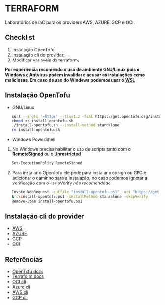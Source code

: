 # TERRAFORM

Laboratórios de IaC para os providers AWS, AZURE, GCP e OCI.

## Checklist

1. Instalação OpenTofu;
2. Instalação cli do provider;
3. Modificar variaveis do terraform;

**Por experiência recomendo o uso de ambiente GNU/Linux pois o Windows e Antvírus podem invalidar e acusar as instalações como maliciosas. Em caso de uso do Windows podemos usar o [WSL](https://learn.microsoft.com/pt-br/windows/wsl/install)**

## Instalação OpenTofu

+ GNU/Linux

```bash
   curl --proto '=https' --tlsv1.2 -fsSL https://get.opentofu.org/install-opentofu.sh -o install-opentofu.sh
   chmod +x install-opentofu.sh
   ./install-opentofu.sh --install-method standalone
   rm install-opentofu.sh
```

+ Windows PowerShell

1. No Windows precisa habilitar o uso de scripts tanto com o **RemoteSigned** ou o **Unrestricted**

```bash
   Set-ExecutionPolicy RemoteSigned
```

2. Para instalar o OpenTofu ele pede para instalar o cosign ou GPG e adicionar o caminho para a instalação, no caso podemos ignorar a verificação com o -skipVerify _não recomendado_

```bash
   Invoke-WebRequest -outfile "install-opentofu.ps1" -uri "https://get.opentofu.org/install-opentofu.ps1"
   & .\install-opentofu.ps1 -installMethod standalone -skipVerify
   Remove-Item install-opentofu.ps1
```

## Instalação cli do provider

+ [AWS](https://github.com/brunoashihara/terraform/blob/main/AWS/README.md)
+ [AZURE](https://github.com/brunoashihara/terraform/blob/main/AZURE/README.md)
+ [GCP](https://github.com/brunoashihara/terraform/blob/main/GCP/README.md)
+ [OCI](https://github.com/brunoashihara/terraform/blob/main/OCI/README.md)

## Referências

+ [OpenTofu docs](https://opentofu.org/docs/)
+ [Terraform docs](https://registry.terraform.io/providers)
+ [OCI cli](https://docs.oracle.com/en-us/iaas/Content/API/SDKDocs/cliinstall.htm)
+ [Azure cli](https://learn.microsoft.com/en-us/cli/azure/install-azure-cli-linux?pivots=script)
+ [AWS cli](https://docs.aws.amazon.com/cli/latest/userguide/getting-started-install.html)
+ [GCP cli](https://cloud.google.com/sdk/docs/install#linux)